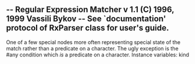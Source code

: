 -- Regular Expression Matcher v 1.1 (C) 1996, 1999 Vassili Bykov
-- See `documentation' protocol of RxParser class for user's guide.
--
One of a few special nodes more often representing special state of the match rather than a predicate on a character.  The ugly exception is the #any condition which *is* a predicate on a character.
Instance variables:
	kind		<Selector>